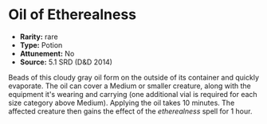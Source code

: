 
# Oil of Etherealness

* **Rarity:** rare
* **Type:** Potion
* **Attunement:** No
* **Source:** 5.1 SRD (D&D 2014)


Beads of this cloudy gray oil form on the outside of its container and quickly evaporate. The oil can cover a Medium or smaller creature, along with the equipment it's wearing and carrying (one additional vial is required for each size category above Medium). Applying the oil takes 10 minutes. The affected creature then gains the effect of the _etherealness_ spell for 1 hour.
